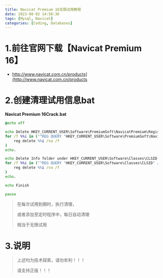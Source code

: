 ```yaml
---
title: Navicat Premium 16无限试用教程
date: 2023-08-02 14:58:36
tags: [Mysql, Navicat]
categories: [Coding, Databases]
---
```


1.前往官网下载【**Navicat Premium 16**】
================================

- <http://www.navicat.com.cn/products](http://www.navicat.com.cn/products>

2.创建清理试用信息bat
=============

**Navicat Premium 16Crack.bat**

```bat
@echo off

echo Delete HKEY_CURRENT_USER\Software\PremiumSoft\NavicatPremium\Registration[version and language]
for /f %%i in ('"REG QUERY "HKEY_CURRENT_USER\Software\PremiumSoft\NavicatPremium" /s | findstr /L Registration"') do (
    reg delete %%i /va /f
)
echo.

echo Delete Info folder under HKEY_CURRENT_USER\Software\Classes\CLSID
for /f %%i in ('"REG QUERY "HKEY_CURRENT_USER\Software\Classes\CLSID" /s | findstr /E Info"') do (
    reg delete %%i /va /f
)
echo.

echo Finish

pause
```

> 在每次试用到期时，执行清理，
> 
> 或者添加至定时程序中，每日自动清理
> 
> 相当于无限试用

**3.说明**
========

> 上述均为技术探索，请勿牟利！！！
> 
> 请支持正版！！！

